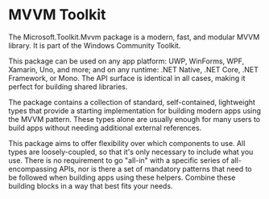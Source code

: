 # MVVM Toolkit

The Microsoft.Toolkit.Mvvm package is a modern, fast, and modular MVVM library. It is part of the Windows Community Toolkit.

This package can be used on any app platform: UWP, WinForms, WPF, Xamarin, Uno, and more; and on any runtime: .NET Native, .NET Core, .NET Framework, or Mono. The API surface is identical in all cases, making it perfect for building shared libraries.

The package contains a collection of standard, self-contained, lightweight types that provide a starting implementation for building modern apps using the MVVM pattern. These types alone are usually enough for many users to build apps without needing additional external references.

This package aims to offer flexibility over which components to use. All types are loosely-coupled, so that it's only necessary to include what you use. There is no requirement to go "all-in" with a specific series of all-encompassing APIs, nor is there a set of mandatory patterns that need to be followed when building apps using these helpers. Combine these building blocks in a way that best fits your needs.
